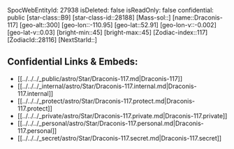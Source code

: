 ﻿---
location: [52.91,-110.95,300]
type: Station
tags:
- astro/Star

---
SpocWebEntityId: 27938
isDeleted: false
isReadOnly: false
confidential: public
[star-class::B9]
[star-class-id::28188]
[Mass-sol::]
[name::Draconis-117]
[geo-alt::300]
[geo-lon::-110.95]
[geo-lat::52.91]
[geo-lon-v::-0.002]
[geo-lat-v::0.03]
[bright-min::45]
[bright-max::45]
[Zodiac-index::117]
[ZodiacId::28116]
[NextStarId::]



## Confidential Links & Embeds: 
- [[../../../_public/astro/Star/Draconis-117.md|Draconis-117]] 
- [[../../../_internal/astro/Star/Draconis-117.internal.md|Draconis-117.internal]] 
- [[../../../_protect/astro/Star/Draconis-117.protect.md|Draconis-117.protect]] 
- [[../../../_private/astro/Star/Draconis-117.private.md|Draconis-117.private]] 
- [[../../../_personal/astro/Star/Draconis-117.personal.md|Draconis-117.personal]] 
- [[../../../_secret/astro/Star/Draconis-117.secret.md|Draconis-117.secret]]

